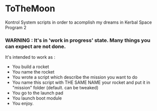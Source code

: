 # ToTheMoon
Kontrol System scripts in order to acomplish my dreams in Kerbal Space Program 2

### WARNING : It's in 'work in progress' state. Many things you can expect are not done.

It's intended to work as :
- You build a rocket
- You name the rocket
- You wrote a script which describe the mission you want to do
- You name this script with THE SAME NAME your rocket and put it in "mission" folder (default. can be tweaked)
- You go to the launch pad
- You launch boot module
- You enjoy.
